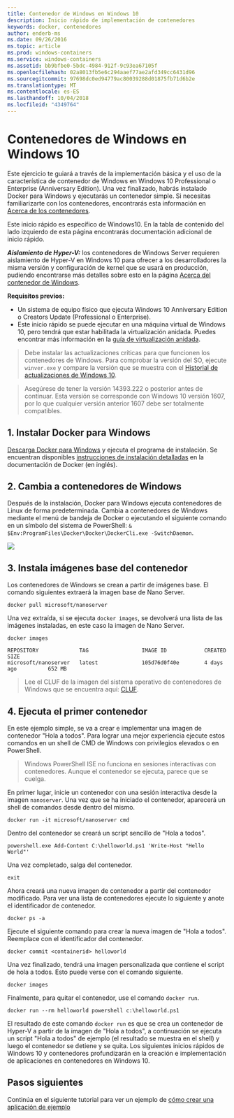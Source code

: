 ```yaml
---
title: Contenedor de Windows en Windows 10
description: Inicio rápido de implementación de contenedores
keywords: docker, contenedores
author: enderb-ms
ms.date: 09/26/2016
ms.topic: article
ms.prod: windows-containers
ms.service: windows-containers
ms.assetid: bb9bfbe0-5bdc-4984-912f-9c93ea67105f
ms.openlocfilehash: 02a8013fb5e6c294aaef77ae2afd349cc6431d96
ms.sourcegitcommit: 97698dc0ed94779ac80039288d01875fb71d6b2e
ms.translationtype: MT
ms.contentlocale: es-ES
ms.lasthandoff: 10/04/2018
ms.locfileid: "4349764"
---
```

# <a name="windows-containers-on-windows-10"></a>Contenedores de Windows en Windows 10

Este ejercicio te guiará a través de la implementación básica y el uso de la característica de contenedor de Windows en Windows 10 Professional o Enterprise (Anniversary Edition). Una vez finalizado, habrás instalado Docker para Windows y ejecutarás un contenedor simple. Si necesitas familiarizarte con los contenedores, encontrarás esta información en [Acerca de los contenedores](../about/index.md).

Este inicio rápido es específico de Windows10. En la tabla de contenido del lado izquierdo de esta página encontrarás documentación adicional de inicio rápido.

***Aislamiento de Hyper-V:*** los contenedores de Windows Server requieren aislamiento de Hyper-V en Windows 10 para ofrecer a los desarrolladores la misma versión y configuración de kernel que se usará en producción, pudiendo encontrarse más detalles sobre esto en la página [Acerca del contenedor de Windows](../about/index.md).

**Requisitos previos:**

- Un sistema de equipo físico que ejecuta Windows 10 Anniversary Edition o Creators Update (Professional o Enterprise).   
- Este inicio rápido se puede ejecutar en una máquina virtual de Windows 10, pero tendrá que estar habilitada la virtualización anidada. Puedes encontrar más información en la [guía de virtualización anidada](https://msdn.microsoft.com/en-us/virtualization/hyperv_on_windows/user_guide/nesting).

> Debe instalar las actualizaciones críticas para que funcionen los contenedores de Windows.
> Para comprobar la versión del SO, ejecute `winver.exe` y compare la versión que se muestra con el [Historial de actualizaciones de Windows 10](https://support.microsoft.com/en-us/help/12387/windows-10-update-history).

> Asegúrese de tener la versión 14393.222 o posterior antes de continuar.  Esta versión se corresponde con Windows 10 versión 1607, por lo que cualquier versión anterior 1607 debe ser totalmente compatibles.

## <a name="1-install-docker-for-windows"></a>1. Instalar Docker para Windows

[Descarga Docker para Windows](https://download.docker.com/win/stable/InstallDocker.msi) y ejecuta el programa de instalación. Se encuentran disponibles [instrucciones de instalación detalladas](https://docs.docker.com/docker-for-windows/install) en la documentación de Docker (en inglés).

## <a name="2-switch-to-windows-containers"></a>2. Cambia a contenedores de Windows

Después de la instalación, Docker para Windows ejecuta contenedores de Linux de forma predeterminada. Cambia a contenedores de Windows mediante el menú de bandeja de Docker o ejecutando el siguiente comando en un símbolo del sistema de PowerShell: `& $Env:ProgramFiles\Docker\Docker\DockerCli.exe -SwitchDaemon`.

![](./media/docker-for-win-switch.png)

## <a name="3-install-base-container-images"></a>3. Instala imágenes base del contenedor

Los contenedores de Windows se crean a partir de imágenes base. El comando siguientes extraerá la imagen base de Nano Server.

```
docker pull microsoft/nanoserver
```

Una vez extraída, si se ejecuta `docker images`, se devolverá una lista de las imágenes instaladas, en este caso la imagen de Nano Server.

```
docker images

REPOSITORY             TAG                 IMAGE ID            CREATED             SIZE
microsoft/nanoserver   latest              105d76d0f40e        4 days ago          652 MB
```

> Lee el CLUF de la imagen del sistema operativo de contenedores de Windows que se encuentra aquí: [CLUF](../images-eula.md).

## <a name="4-run-your-first-container"></a>4. Ejecuta el primer contenedor

En este ejemplo simple, se va a crear e implementar una imagen de contenedor "Hola a todos". Para lograr una mejor experiencia ejecute estos comandos en un shell de CMD de Windows con privilegios elevados o en PowerShell.

> Windows PowerShell ISE no funciona en sesiones interactivas con contenedores. Aunque el contenedor se ejecuta, parece que se cuelga.

En primer lugar, inicie un contenedor con una sesión interactiva desde la imagen `nanoserver`. Una vez que se ha iniciado el contenedor, aparecerá un shell de comandos desde dentro del mismo.  

```
docker run -it microsoft/nanoserver cmd
```

Dentro del contenedor se creará un script sencillo de "Hola a todos".

```
powershell.exe Add-Content C:\helloworld.ps1 'Write-Host "Hello World"'
```   

Una vez completado, salga del contenedor.

```
exit
```

Ahora creará una nueva imagen de contenedor a partir del contenedor modificado. Para ver una lista de contenedores ejecute lo siguiente y anote el identificador de contenedor.

```
docker ps -a
```

Ejecute el siguiente comando para crear la nueva imagen de "Hola a todos". Reemplace <containerid> con el identificador del contenedor.

```
docker commit <containerid> helloworld
```

Una vez finalizado, tendrá una imagen personalizada que contiene el script de hola a todos. Esto puede verse con el comando siguiente.

```
docker images
```

Finalmente, para quitar el contenedor, use el comando `docker run`.

```
docker run --rm helloworld powershell c:\helloworld.ps1
```

El resultado de este comando `docker run` es que se crea un contenedor de Hyper-V a partir de la imagen de "Hola a todos", a continuación se ejecuta un script "Hola a todos" de ejemplo (el resultado se muestra en el shell) y luego el contenedor se detiene y se quita.
Los siguientes inicios rápidos de Windows 10 y contenedores profundizarán en la creación e implementación de aplicaciones en contenedores en Windows 10.

## <a name="next-steps"></a>Pasos siguientes

Continúa en el siguiente tutorial para ver un ejemplo de [cómo crear una aplicación de ejemplo](./building-sample-app.md)
